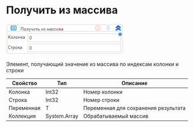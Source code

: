 # Получить из массива

![](<../../../../.gitbook/assets/image (564).png>)

Элемент, получающий значение из массива по индексам колонки и строки

| Свойство   | Тип          | Описание                             |
| ---------- | ------------ | ------------------------------------ |
| Колонка    | Int32        | Номер колонки                        |
| Строка     | Int32        | Номер строки                         |
| Переменная | T            | Переменная для сохранения результата |
| Коллекция  | System.Array | Обрабатываемый массив                |
